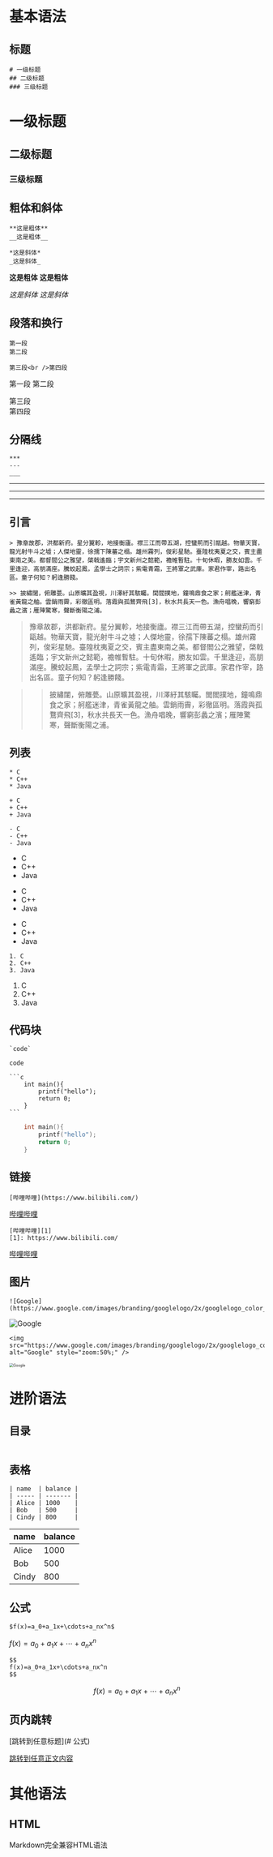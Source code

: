 # 基本语法

## **标题**

```
# 一级标题
## 二级标题
### 三级标题
```

# 一级标题
## 二级标题
### 三级标题

## **粗体和斜体**

```
**这是粗体**
__这是粗体__

*这是斜体*
_这是斜体_
```

**这是粗体**
__这是粗体__

*这是斜体*
_这是斜体_

## **段落和换行**

```
第一段
第二段

第三段<br />第四段
```

第一段
第二段

第三段<br />第四段

## **分隔线**

```
***
---
___
```
***
---
___

## **引言**

```
> 豫章故郡，洪都新府。星分翼軫，地接衡廬。襟三江而帶五湖，控蠻荊而引甌越。物華天寶，龍光射牛斗之墟；人傑地靈，徐孺下陳蕃之榻。雄州霧列，俊彩星馳。臺隍枕夷夏之交，賓主盡東南之美。都督閻公之雅望，棨戟遙臨；宇文新州之懿範，襜帷暫駐。十旬休暇，勝友如雲。千里逢迎，高朋滿座。騰蛟起鳳，孟學士之詞宗；紫電青霜，王將軍之武庫。家君作宰，路出名區。童子何知？躬逢勝餞。

>> 披繡闥，俯雕甍。山原曠其盈視，川澤紆其駭矚。閭閻撲地，鐘鳴鼎食之家；舸艦迷津，青雀黃龍之舳。雲銷雨霽，彩徹區明。落霞與孤鶩齊飛[3]，秋水共長天一色。漁舟唱晚，響窮彭蠡之濱；雁陣驚寒，聲斷衡陽之浦。
```

> 豫章故郡，洪都新府。星分翼軫，地接衡廬。襟三江而帶五湖，控蠻荊而引甌越。物華天寶，龍光射牛斗之墟；人傑地靈，徐孺下陳蕃之榻。雄州霧列，俊彩星馳。臺隍枕夷夏之交，賓主盡東南之美。都督閻公之雅望，棨戟遙臨；宇文新州之懿範，襜帷暫駐。十旬休暇，勝友如雲。千里逢迎，高朋滿座。騰蛟起鳳，孟學士之詞宗；紫電青霜，王將軍之武庫。家君作宰，路出名區。童子何知？躬逢勝餞。

>> 披繡闥，俯雕甍。山原曠其盈視，川澤紆其駭矚。閭閻撲地，鐘鳴鼎食之家；舸艦迷津，青雀黃龍之舳。雲銷雨霽，彩徹區明。落霞與孤鶩齊飛[3]，秋水共長天一色。漁舟唱晚，響窮彭蠡之濱；雁陣驚寒，聲斷衡陽之浦。

## **列表**

```
* C
* C++
* Java

+ C
+ C++
+ Java

- C
- C++
- Java
```

* C
* C++
* Java

+ C
+ C++
+ Java

- C
- C++
- Java

```
1. C
2. C++
3. Java
```

1. C
2. C++
3. Java

## **代码块**

```
`code`
```

`code`

```
​```c
	int main(){
		printf("hello");
		return 0;
	}
​```
```

```c
	int main(){
		printf("hello");
		return 0;
	}
```

## **链接**

```
[哔哩哔哩](https://www.bilibili.com/)
```

[哔哩哔哩](https://www.bilibili.com/)

```
[哔哩哔哩][1]
[1]: https://www.bilibili.com/
```

[哔哩哔哩][1]

[1]: https://www.bilibili.com/

## **图片**

```
![Google](https://www.google.com/images/branding/googlelogo/2x/googlelogo_color_272x92dp.png)
```

![Google](https://www.google.com/images/branding/googlelogo/2x/googlelogo_color_272x92dp.png)

```
<img src="https://www.google.com/images/branding/googlelogo/2x/googlelogo_color_272x92dp.png" alt="Google" style="zoom:50%;" />
```

<img src="https://www.google.com/images/branding/googlelogo/2x/googlelogo_color_272x92dp.png" alt="Google" style="zoom:50%;" />

# 进阶语法

## **目录**

```

```

## **表格**

```
| name  | balance |
| ----- | ------- |
| Alice | 1000    |
| Bob   | 500     |
| Cindy | 800     |
```

| name  | balance |
| ----- | ------- |
| Alice | 1000    |
| Bob   | 500     |
| Cindy | 800     |

## **公式**

```
$f(x)=a_0+a_1x+\cdots+a_nx^n$
```

<a name="equation1">$f(x)=a_0+a_1x+\cdots+a_nx^n$</a>

```
$$
f(x)=a_0+a_1x+\cdots+a_nx^n
$$
```

$$
f(x)=a_0+a_1x+\cdots+a_nx^n
$$

## 页内跳转

[跳转到任意标题](# 公式)

[跳转到任意正文内容](#equation1)

# 其他语法

## **HTML**

Markdown完全兼容HTML语法